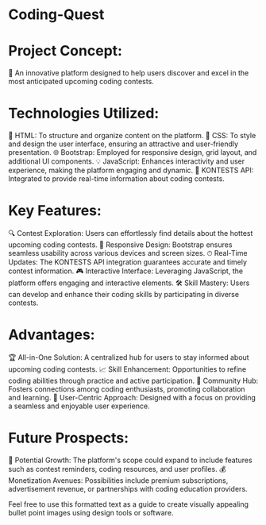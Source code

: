 # Coding-Quest
# Project Concept:
🚀 An innovative platform designed to help users discover and excel in the most anticipated upcoming coding contests.

# Technologies Utilized:
🔧 HTML: To structure and organize content on the platform.
🎨 CSS: To style and design the user interface, ensuring an attractive and user-friendly presentation.
🌐 Bootstrap: Employed for responsive design, grid layout, and additional UI components.
💡 JavaScript: Enhances interactivity and user experience, making the platform engaging and dynamic.
🔌 KONTESTS API: Integrated to provide real-time information about coding contests.

# Key Features:
🔍 Contest Exploration: Users can effortlessly find details about the hottest upcoming coding contests.
📱 Responsive Design: Bootstrap ensures seamless usability across various devices and screen sizes.
⏱ Real-Time Updates: The KONTESTS API integration guarantees accurate and timely contest information.
🎮 Interactive Interface: Leveraging JavaScript, the platform offers engaging and interactive elements.
🛠 Skill Mastery: Users can develop and enhance their coding skills by participating in diverse contests.

# Advantages:
🏆 All-in-One Solution: A centralized hub for users to stay informed about upcoming coding contests.
📈 Skill Enhancement: Opportunities to refine coding abilities through practice and active participation.
🤝 Community Hub: Fosters connections among coding enthusiasts, promoting collaboration and learning.
👤 User-Centric Approach: Designed with a focus on providing a seamless and enjoyable user experience.

# Future Prospects:
🌱 Potential Growth: The platform's scope could expand to include features such as contest reminders, coding resources, and user profiles.
💰 Monetization Avenues: Possibilities include premium subscriptions, advertisement revenue, or partnerships with coding education providers.

Feel free to use this formatted text as a guide to create visually appealing bullet point images using design tools or software.
